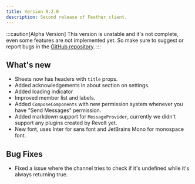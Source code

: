```yaml
---
title: Version 0.2.0
description: Second release of Feather client.
---
```


:::caution[Alpha Version]
This version is unstable and it's not complete, even some features are not implemented yet. So make sure to suggest or report bugs in the [GitHub repository](https://github.com/bloomdevelop/feather/issues).
:::

## What's new

- Sheets now has headers with `title` props.
- Added acknowledgements in about section on settings.
- Added loading indicator
- Improved member list and labels.
- Added `ComposeComponents` with new permission system whenever you have "Send Messages" permission.
- Added markdown support for `MessageProvider`, currently we didn't support any plugins created by Revolt yet.
- New font, uses Inter for sans font and JetBrains Mono for monospace font.

## Bug Fixes

- Fixed a issue where the channel tries to check if it's undefined while it's always returning true.
